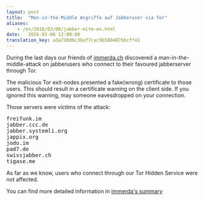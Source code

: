 ```yaml
---
layout: post 
title:  "Man-in-the-Middle Angriffe auf Jabberuser via Tor"
aliases:
    - /en/2016/03/08/jabber-mitm-en.html
date:   2016-03-08 12:00:00
translation_key: a3a730d6c3bef7cac9b580487bbcff41
---
```


During the last days our friends of [immerda.ch](https://www.immerda.ch/) discovered a
man-in-the-middle-attack on jabberusers who connect to their favoured jabberserver through Tor.

The malicious Tor exit-nodes presented a fake(wrong) certificate to those users. This should result in a certificate warning on the client side.
If you ignored this warning, may someone eavesdropped on your connection.

Those servers were victims of the attack:

<pre>
freifunk.im
jabber.ccc.de
jabber.systemli.org
jappix.org
jodo.im
pad7.de
swissjabber.ch
tigase.me
</pre>

As far as we know, users who connect through our Tor Hidden Service were not affected.

You can find more detailed information in [immerda's summary](https://tech.immerda.ch/2016/03/xmpp-man-in-the-middle-via-tor/)
